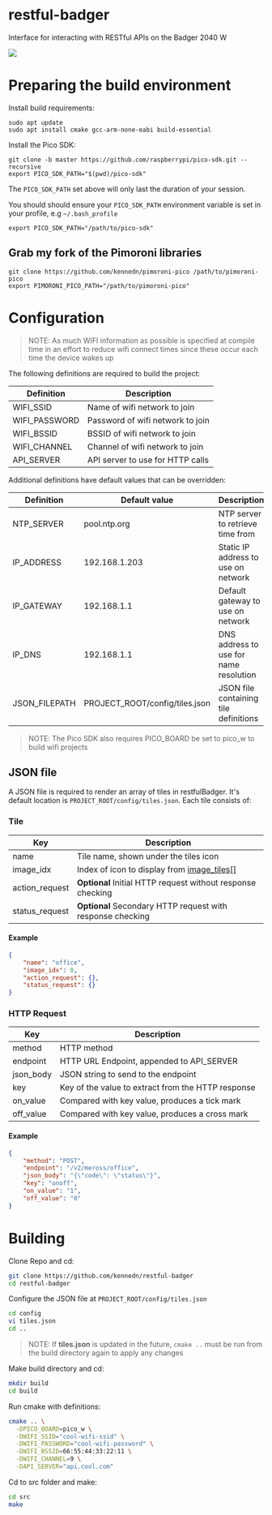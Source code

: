 # restful-badger
Interface for interacting with RESTful APIs on the Badger 2040 W

![](./media/demo.gif)

# Preparing the build environment

Install build requirements:

```shell
sudo apt update
sudo apt install cmake gcc-arm-none-eabi build-essential
```

Install the Pico SDK:

```shell 
git clone -b master https://github.com/raspberrypi/pico-sdk.git --recursive
export PICO_SDK_PATH="$(pwd)/pico-sdk"
```

The `PICO_SDK_PATH` set above will only last the duration of your session.

You should should ensure your `PICO_SDK_PATH` environment variable is set in your profile, e.g `~/.bash_profile`

```shell
export PICO_SDK_PATH="/path/to/pico-sdk"
```

## Grab my fork of the Pimoroni libraries

```shell
git clone https://github.com/kennedn/pimoroni-pico /path/to/pimoroni-pico
export PIMORONI_PICO_PATH="/path/to/pimoroni-pico"
```

# Configuration

> NOTE: As much WIFI information as possible is specified at compile time in an effort to reduce wifi connect times since these occur each time the device wakes up

The following definitions are required to build the project:

| Definition          | Description                                    |
|---------------------|------------------------------------------------|
| WIFI_SSID           | Name of wifi network to join                   |
| WIFI_PASSWORD       | Password of wifi network to join               |
| WIFI_BSSID          | BSSID of wifi network to join                  |
| WIFI_CHANNEL        | Channel of wifi network to join                |
| API_SERVER          | API server to use for HTTP calls               |

Additional definitions have default values that can be overridden:

| Definition          | Default value  | Description                            |
|---------------------|----------------|----------------------------------------|
| NTP_SERVER          | pool.ntp.org   | NTP server to retrieve time from       |
| IP_ADDRESS          | 192.168.1.203  | Static IP address to use on network    |
| IP_GATEWAY          | 192.168.1.1    | Default gateway to use on network      |
| IP_DNS              | 192.168.1.1    | DNS address to use for name resolution |
| JSON_FILEPATH       | PROJECT_ROOT/config/tiles.json | JSON file containing tile definitions |

> NOTE: The Pico SDK also requires PICO_BOARD be set to pico_w to build wifi projects

## JSON file

A JSON file is required to render an array of tiles in restfulBadger. It's default location is `PROJECT_ROOT/config/tiles.json`. Each tile consists of:

### Tile

| Key                        | Description                                   |
|----------------------------|-----------------------------------------------|
| name                       | Tile name, shown under the tiles icon         |
| image_idx                  | Index of icon to display from [image_tiles[]](/src/images.h#54) |
| action_request             | **Optional** Initial HTTP request without response checking   |
| status_request             | **Optional** Secondary HTTP request with response checking   |

#### Example

```json
{
    "name": "office",
    "image_idx": 0,
    "action_request": {},
    "status_request": {}
}
```


### HTTP Request

| Key                        | Description                                   |
|----------------------------|-----------------------------------------------|
| method                     | HTTP method                                   |
| endpoint                   | HTTP URL Endpoint, appended to API_SERVER     |
| json_body                  | JSON string to send to the endpoint           |
| key                        | Key of the value to extract from the HTTP response         |
| on_value                   | Compared with key value, produces a tick mark |
| off_value                  | Compared with key value, produces a cross mark |


#### Example

```json
{
    "method": "POST",
    "endpoint": "/v2/meross/office",
    "json_body": "{\"code\": \"status\"}",
    "key": "onoff",
    "on_value": "1",
    "off_value": "0"
}
```

# Building 

Clone Repo and cd:

```bash
git clone https://github.com/kennedn/restful-badger
cd restful-badger
```
Configure the JSON file at `PROJECT_ROOT/config/tiles.json`

```bash
cd config
vi tiles.json
cd ..
```

> NOTE: If **tiles.json** is updated in the future, `cmake ..` must be run from the build directory again to apply any changes

Make build directory and cd:

```bash
mkdir build
cd build
```


Run cmake with definitions:

```bash
cmake .. \
  -DPICO_BOARD=pico_w \
  -DWIFI_SSID="cool-wifi-ssid" \
  -DWIFI_PASSWORD="cool-wifi-password" \
  -DWIFI_BSSID=66:55:44:33:22:11 \
  -DWIFI_CHANNEL=9 \
  -DAPI_SERVER="api.cool.com"
```

Cd to src folder and make:

```bash
cd src
make
```